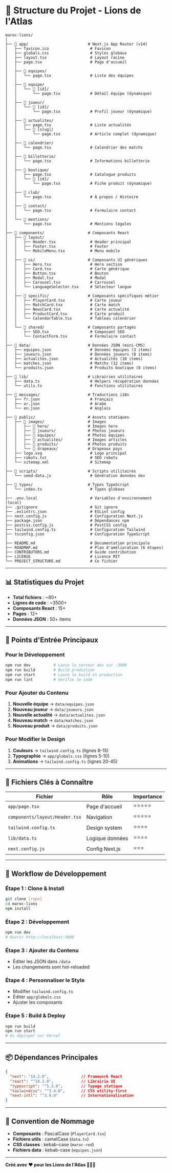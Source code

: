 # 📁 Structure du Projet - Lions de l'Atlas

```
maroc-lions/
│
├── 📂 app/                          # Next.js App Router (v14)
│   ├── favicon.ico                  # Favicon
│   ├── globals.css                  # Styles globaux
│   ├── layout.tsx                   # Layout racine
│   ├── page.tsx                     # Page d'accueil
│   │
│   ├── 📂 equipes/
│   │   └── page.tsx                 # Liste des équipes
│   │
│   ├── 📂 equipe/
│   │   └── 📂 [id]/
│   │       └── page.tsx             # Détail équipe (dynamique)
│   │
│   ├── 📂 joueur/
│   │   └── 📂 [id]/
│   │       └── page.tsx             # Profil joueur (dynamique)
│   │
│   ├── 📂 actualites/
│   │   ├── page.tsx                 # Liste actualités
│   │   └── 📂 [slug]/
│   │       └── page.tsx             # Article complet (dynamique)
│   │
│   ├── 📂 calendrier/
│   │   └── page.tsx                 # Calendrier des matchs
│   │
│   ├── 📂 billetterie/
│   │   └── page.tsx                 # Informations billetterie
│   │
│   ├── 📂 boutique/
│   │   ├── page.tsx                 # Catalogue produits
│   │   └── 📂 [id]/
│   │       └── page.tsx             # Fiche produit (dynamique)
│   │
│   ├── 📂 club/
│   │   └── page.tsx                 # À propos / Histoire
│   │
│   ├── 📂 contact/
│   │   └── page.tsx                 # Formulaire contact
│   │
│   └── 📂 mentions/
│       └── page.tsx                 # Mentions légales
│
├── 📂 components/                   # Composants React
│   ├── 📂 layout/
│   │   ├── Header.tsx               # Header principal
│   │   ├── Footer.tsx               # Footer
│   │   └── MobileMenu.tsx           # Menu mobile
│   │
│   ├── 📂 ui/                       # Composants UI génériques
│   │   ├── Hero.tsx                 # Hero section
│   │   ├── Card.tsx                 # Carte générique
│   │   ├── Button.tsx               # Bouton
│   │   ├── Modal.tsx                # Modal
│   │   ├── Carousel.tsx             # Carrousel
│   │   └── LanguageSelector.tsx     # Sélecteur langue
│   │
│   ├── 📂 specific/                 # Composants spécifiques métier
│   │   ├── PlayerCard.tsx           # Carte joueur
│   │   ├── MatchCard.tsx            # Carte match
│   │   ├── NewsCard.tsx             # Carte actualité
│   │   ├── ProductCard.tsx          # Carte produit
│   │   └── CalendarTable.tsx        # Tableau calendrier
│   │
│   └── 📂 shared/                   # Composants partagés
│       ├── SEO.tsx                  # Composant SEO
│       └── ContactForm.tsx          # Formulaire contact
│
├── 📂 data/                         # Données JSON (mini-CMS)
│   ├── equipes.json                 # Données équipes (3 items)
│   ├── joueurs.json                 # Données joueurs (8 items)
│   ├── actualites.json              # Actualités (10 items)
│   ├── matches.json                 # Matchs (12 items)
│   └── produits.json                # Produits boutique (8 items)
│
├── 📂 lib/                          # Librairies utilitaires
│   ├── data.ts                      # Helpers récupération données
│   └── utils.ts                     # Fonctions utilitaires
│
├── 📂 messages/                     # Traductions i18n
│   ├── fr.json                      # Français
│   ├── ar.json                      # Arabe
│   └── en.json                      # Anglais
│
├── 📂 public/                       # Assets statiques
│   ├── 📂 images/                   # Images
│   │   ├── 📂 hero/                 # Images hero
│   │   ├── 📂 joueurs/              # Photos joueurs
│   │   ├── 📂 equipes/              # Photos équipes
│   │   ├── 📂 actualites/           # Images articles
│   │   ├── 📂 produits/             # Photos produits
│   │   └── 📂 drapeaux/             # Drapeaux pays
│   ├── logo.svg                     # Logo principal
│   ├── robots.txt                   # SEO robots
│   └── sitemap.xml                  # Sitemap
│
├── 📂 scripts/                      # Scripts utilitaires
│   └── seed-data.js                 # Génération données dev
│
├── 📂 types/                        # Types TypeScript
│   └── index.ts                     # Types globaux
│
├── .env.local                       # Variables d'environnement (local)
├── .gitignore                       # Git ignore
├── .eslintrc.json                   # ESLint config
├── next.config.js                   # Configuration Next.js
├── package.json                     # Dépendances npm
├── postcss.config.js                # PostCSS config
├── tailwind.config.ts               # Configuration Tailwind
├── tsconfig.json                    # Configuration TypeScript
│
├── README.md                        # Documentation principale
├── ROADMAP.md                       # Plan d'amélioration (6 étapes)
├── CONTRIBUTORS.md                  # Guide contribution
├── LICENSE                          # Licence MIT
└── PROJECT_STRUCTURE.md             # Ce fichier
```

---

## 📊 Statistiques du Projet

- **Total fichiers** : ~80+
- **Lignes de code** : ~3500+
- **Composants React** : 15+
- **Pages** : 12+
- **Données JSON** : 50+ items

---

## 🎯 Points d'Entrée Principaux

### Pour le Développement
```bash
npm run dev          # Lance le serveur dev sur :3000
npm run build        # Build production
npm run start        # Lance le build en production
npm run lint         # Vérifie le code
```

### Pour Ajouter du Contenu
1. **Nouvelle équipe** → `data/equipes.json`
2. **Nouveau joueur** → `data/joueurs.json`
3. **Nouvelle actualité** → `data/actualites.json`
4. **Nouveau match** → `data/matches.json`
5. **Nouveau produit** → `data/produits.json`

### Pour Modifier le Design
1. **Couleurs** → `tailwind.config.ts` (lignes 8-15)
2. **Typographie** → `app/globals.css` (lignes 5-10)
3. **Animations** → `tailwind.config.ts` (lignes 20-45)

---

## 🔑 Fichiers Clés à Connaître

| Fichier | Rôle | Importance |
|---------|------|------------|
| `app/page.tsx` | Page d'accueil | ⭐⭐⭐⭐⭐ |
| `components/layout/Header.tsx` | Navigation | ⭐⭐⭐⭐⭐ |
| `tailwind.config.ts` | Design system | ⭐⭐⭐⭐ |
| `lib/data.ts` | Logique données | ⭐⭐⭐⭐ |
| `next.config.js` | Config Next.js | ⭐⭐⭐ |

---

## 🚀 Workflow de Développement

### Étape 1 : Clone & Install
```bash
git clone [repo]
cd maroc-lions
npm install
```

### Étape 2 : Développement
```bash
npm run dev
# Ouvrir http://localhost:3000
```

### Étape 3 : Ajouter du Contenu
- Éditer les JSON dans `/data`
- Les changements sont hot-reloaded

### Étape 4 : Personnaliser le Style
- Modifier `tailwind.config.ts`
- Éditer `app/globals.css`
- Ajuster les composants

### Étape 5 : Build & Deploy
```bash
npm run build
npm run start
# Ou déployer sur Vercel
```

---

## 📦 Dépendances Principales

```json
{
  "next": "14.2.0",              // Framework React
  "react": "^18.2.0",            // Librairie UI
  "typescript": "^5.3.0",        // Typage statique
  "tailwindcss": "^3.4.0",       // CSS utility-first
  "next-intl": "^3.9.0"          // Internationalisation
}
```

---

## 🎨 Convention de Nommage

- **Composants** : PascalCase (`PlayerCard.tsx`)
- **Fichiers utils** : camelCase (`data.ts`)
- **CSS classes** : kebab-case (`maroc-red`)
- **Fichiers data** : kebab-case (`equipes.json`)

---

**Créé avec ❤️ pour les Lions de l'Atlas 🦁🇲🇦**

